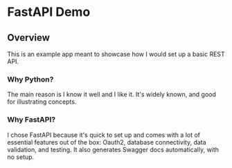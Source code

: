 # FastAPI Demo

## Overview
This is an example app meant to showcase how I would set up a basic REST API. 

### Why Python?
The main reason is I know it well and I like it. It's widely known, and good for illustrating concepts.

### Why FastAPI?
I chose FastAPI because it's quick to set up and comes with a lot of essential features out of the box: Oauth2, database connectivity, data validation, and testing. It also generates Swagger docs automatically, with no setup.